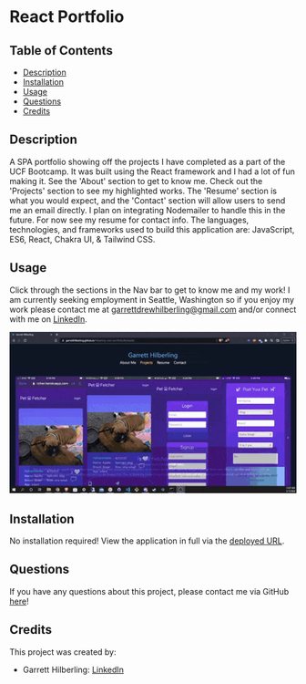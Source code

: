# React Portfolio

## Table of Contents
* [Description](#Description)
* [Installation](#Installation)
* [Usage](#Usage)
* [Questions](#Questions)
* [Credits](#Credits)

## Description
A SPA portfolio showing off the projects I have completed as a part of the UCF Bootcamp. It was built using the React framework and I had a lot of fun making it. See the 'About' section to get to know me. Check out the 'Projects' section to see my highlighted works. The 'Resume' section is what you would expect, and the 'Contact' section will allow users to send me an email directly. I plan on integrating Nodemailer to handle this in the future. For now see my resume for contact info. The languages, technologies, and frameworks used to build this application are: JavaScript, ES6, React, Chakra UI, & Tailwind CSS.

## Usage
Click through the sections in the Nav bar to get to know me and my work! I am currently seeking employment in Seattle, Washington so if you enjoy my work please contact me at garrettdrewhilberling@gmail.com and/or connect with me on [LinkedIn](https://www.linkedin.com/in/garretthilberling/).

<p align="center">
    <img src="./public/assets/img/gif-demonstration-5.gif" width="700" />
</p>
    
## Installation
No installation required! View the application in full via the [deployed URL](https://garretthilberling.github.io/hilberling-react-portfolio/).

## Questions
If you have any questions about this project, please contact me via GitHub [here](https://github.com/garretthilberling)!

## Credits
This project was created by:
* Garrett Hilberling: [LinkedIn](https://www.linkedin.com/in/garretthilberling/)

    
